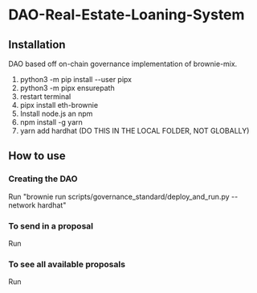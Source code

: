 # DAO-Real-Estate-Loaning-System

## Installation
DAO based off on-chain governance implementation of brownie-mix.

1. python3 -m pip install --user pipx
2. python3 -m pipx ensurepath
3. restart terminal
4. pipx install eth-brownie
5. Install node.js an npm
6. npm install -g yarn
7. yarn add hardhat (DO THIS IN THE LOCAL FOLDER, NOT GLOBALLY)

## How to use

### Creating the DAO
Run "brownie run scripts/governance_standard/deploy_and_run.py --network hardhat"

### To send in a proposal
Run 

### To see all available proposals
Run

